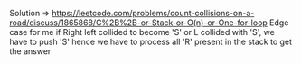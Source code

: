 Solution => https://leetcode.com/problems/count-collisions-on-a-road/discuss/1865868/C%2B%2B-or-Stack-or-O(n)-or-One-for-loop
Edge case for me if Right left collided to become 'S' or L collided with 'S', we have to push 'S' hence we have to process all 'R' present in the stack to get the answer